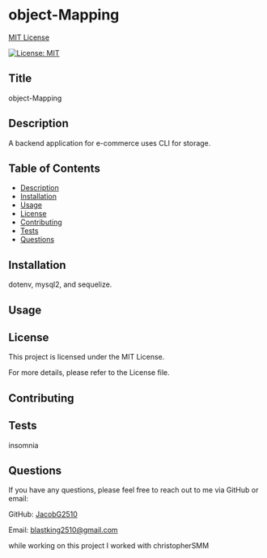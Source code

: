 # object-Mapping

  [MIT License](https://opensource.org/licenses/MIT)

  [![License: MIT](https://img.shields.io/badge/License-MIT-yellow.svg)](https://opensource.org/licenses/MIT)

  ## Title
  object-Mapping

  ## Description
  
  A backend application for e-commerce uses CLI for storage.
  
  ## Table of Contents
  
  - [Description](#description)
  - [Installation](#installation)
  - [Usage](#usage)
  - [License](#license)
  - [Contributing](#contributing)
  - [Tests](#tests)
  - [Questions](#questions)
  
  ## Installation
  
  dotenv, mysql2, and sequelize.
  
  ## Usage
  
  
  
  ## License
  
  This project is licensed under the MIT License.
  
  For more details, please refer to the License file.
  
  ## Contributing
  
  
  
  ## Tests
  
  insomnia
  
  ## Questions
  
  If you have any questions, please feel free to reach out to me via GitHub or email:
  
  GitHub: [JacobG2510](https://github.com/JacobG2510)
  
  Email: blastking2510@gmail.com

while working on this project I worked with christopherSMM